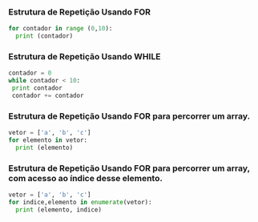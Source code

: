 ### Estrutura de Repetição Usando FOR

```Python
for contador in range (0,10):
  print (contador)
 ```
 
 ### Estrutura de Repetição Usando WHILE
 
 ```Python
 contador = 0
 while contador < 10:
  print contador
  contador += contador
```

  ### Estrutura de Repetição Usando FOR para percorrer um array.

```Python
vetor = ['a', 'b', 'c']
for elemento in vetor:
  print (elemento)
 ```
 
  ### Estrutura de Repetição Usando FOR para percorrer um array, com acesso ao índice desse elemento.

```Python
vetor = ['a', 'b', 'c']
for indice,elemento in enumerate(vetor):
  print (elemento, indice)
```

